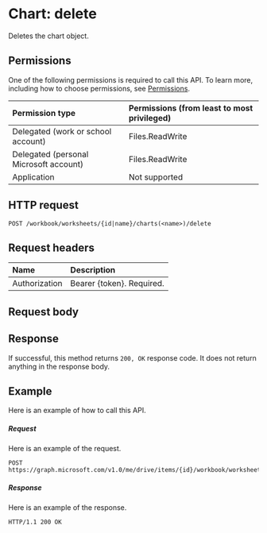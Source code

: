 # Chart: delete

Deletes the chart object.
## Permissions
One of the following permissions is required to call this API. To learn more, including how to choose permissions, see [Permissions](../../../concepts/permissions_reference.md).

|Permission type      | Permissions (from least to most privileged)              | 
|:--------------------|:---------------------------------------------------------| 
|Delegated (work or school account) | Files.ReadWrite    | 
|Delegated (personal Microsoft account) | Files.ReadWrite    | 
|Application | Not supported | 

## HTTP request
<!-- { "blockType": "ignored" } -->
```http
POST /workbook/worksheets/{id|name}/charts(<name>)/delete

```
## Request headers
| Name       | Description|
|:---------------|:----------|
| Authorization  | Bearer {token}. Required. |


## Request body

## Response
If successful, this method returns `200, OK` response code. It does not return anything in the response body.

## Example
Here is an example of how to call this API.
##### Request
Here is an example of the request.
<!-- {
  "blockType": "request",
  "name": "chart_delete"
}-->
```http
POST https://graph.microsoft.com/v1.0/me/drive/items/{id}/workbook/worksheets/{id|name}/charts(<name>)/delete
```

##### Response
Here is an example of the response. 
<!-- {
  "blockType": "response",
  "truncated": true,
  "@odata.type": "microsoft.graph.none"
} -->
```http
HTTP/1.1 200 OK
```

<!-- uuid: 8fcb5dbc-d5aa-4681-8e31-b001d5168d79
2015-10-25 14:57:30 UTC -->
<!-- {
  "type": "#page.annotation",
  "description": "Chart: delete",
  "keywords": "",
  "section": "documentation",
  "tocPath": ""
}-->